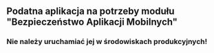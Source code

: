 ## Podatna aplikacja na potrzeby modułu "Bezpieczeństwo Aplikacji Mobilnych"
### Nie należy uruchamiać jej w środowiskach produkcyjnych! 
